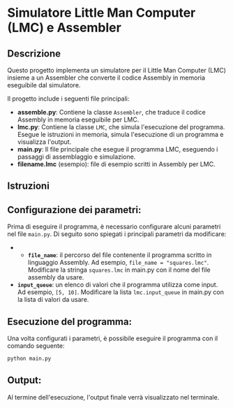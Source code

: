 # Simulatore Little Man Computer (LMC) e Assembler

## Descrizione
Questo progetto implementa un simulatore per il Little Man Computer (LMC) insieme a un Assembler che converte il codice Assembly in memoria eseguibile dal simulatore.


Il progetto include i seguenti file principali:
- **assemble.py**: Contiene la classe `Assembler`, che traduce il codice Assembly in memoria eseguibile per LMC.
- **lmc.py**: Contiene la classe `LMC`, che simula l'esecuzione del programma. Esegue le istruzioni in memoria, simula l'esecuzione di un programma e visualizza l'output.
- **main.py**: Il file principale che esegue il programma LMC, eseguendo i passaggi di assemblaggio e simulazione.
- **filename.lmc** (esempio): file di esempio scritti in Assembly per LMC.


## Istruzioni

## **Configurazione dei parametri**:
   Prima di eseguire il programma, è necessario configurare alcuni parametri nel file `main.py`. Di seguito sono spiegati i principali parametri da modificare:

   - - **`file_name`**: il percorso del file contenente il programma scritto in linguaggio Assembly. Ad esempio, `file_name = "squares.lmc"`. Modificare la stringa `squares.lmc` in main.py con il nome del file assembly da usare.
   - **`input_queue`**: un elenco di valori che il programma utilizza come input. Ad esempio, `[5, 10]`. Modificare la lista `lmc.input_queue` in main.py con la lista di valori da usare.
       

## **Esecuzione del programma**:  
   Una volta configurati i parametri, è possibile eseguire il programma  con il comando seguente:

   ```bash
   python main.py
```

## **Output**:
Al termine dell'esecuzione, l'output finale verrà visualizzato nel terminale.